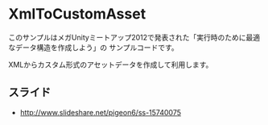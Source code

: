 XmlToCustomAsset
================

このサンプルはメガUnityミートアップ2012で発表された「実行時のために最適なデータ構造を作成しよう」の
サンプルコードです。

XMLからカスタム形式のアセットデータを作成して利用します。

スライド
---
- http://www.slideshare.net/pigeon6/ss-15740075
